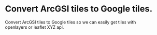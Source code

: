# Convert ArcGSI tiles to Google tiles.

Convert ArcGSI tiles to Google tiles so we can easily get tiles with openlayers or leaflet XYZ api.